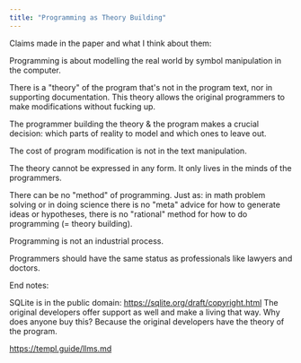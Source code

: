 ```yaml
---
title: "Programming as Theory Building"
---
```


Claims made in the paper and what I think about them:

Programming is about modelling the real world by symbol manipulation in the computer.

There is a "theory" of the program that's not in the program text, nor in supporting documentation. This theory allows the original programmers to make modifications without fucking up.

The programmer building the theory & the program makes a crucial decision: which parts of reality to model and which ones to leave out.

The cost of program modification is not in the text manipulation.

The theory cannot be expressed in any form. It only lives in the minds of the programmers.

There can be no "method" of programming. Just as: in math problem solving or in doing science there is no "meta" advice for how to generate ideas or hypotheses, there is no "rational" method for how to do programming (= theory building).

Programming is not an industrial process.

Programmers should have the same status as professionals like lawyers and doctors.

End notes:

SQLite is in the public domain: https://sqlite.org/draft/copyright.html The original developers offer support as well and make a living that way. Why does anyone buy this? Because the original developers have the theory of the program.

https://templ.guide/llms.md